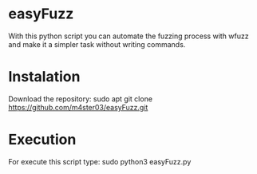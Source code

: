 # easyFuzz
With this python script you can automate the fuzzing process with wfuzz and make it a simpler task without writing commands.
# Instalation
Download the repository: sudo apt git clone https://github.com/m4ster03/easyFuzz.git
# Execution
For execute this script type: sudo python3 easyFuzz.py
